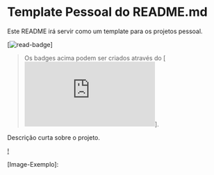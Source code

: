 # Template Pessoal do README.md

Este README irá servir como um template para os projetos pessoal.

[![read-badge][read-template]]

> Os badges acima podem ser criados através do [![Shields]].


Descrição curta sobre o projeto.

[!](../ImageExemplo.jpg)


[read-badge]: https://img.shields.io/badge/Readme-README.md-green
[Shields]: https://github.com/badges/shields/blob/master/README.md
[read-template]: https://img.shields.io/badge/Template-Pessoal-red
[Image-Exemplo]: 